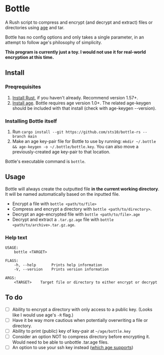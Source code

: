 # Bottle

A Rush script to compress and encrypt (and decrypt and extract) files or directories using [age](https://github.com/FiloSottile/age) and tar. 

Bottle has no config options and only takes a single parameter, in an attempt to follow age's philosophy of simplicity.

**This program is currently just a toy. I would not use it for real-world encryption at this time.**

## Install

### Preqrequisites

1. [Install Rust](https://www.rust-lang.org/tools/install), if you haven't already. Recommend version 1.57+.
2. [Install age](https://github.com/FiloSottile/age#installation). Bottle requires age version 1.0+. The related age-keygen should be included with that install (check with age-keygen --version).

### Installing Bottle itself

1. Run `cargo install --git https://github.com/sts10/bottle-rs --branch main`
2. Make an age key-pair file for Bottle to use by running: `mkdir ~/.bottle && age-keygen -o ~/.bottle/bottle.key`. You can also move a previously-created age key-pair to that location.

Bottle's executable command is `bottle`.

## Usage 

Bottle will always create the outputted file **in the current working directory**. It will be named automatically based on the inputted file.

- Encrypt a file with `bottle <path/to/file>`
- Compress and encrypt a directory with `bottle <path/to/directory>`. 
- Decrypt an age-encrypted file with `bottle <path/to/file>.age`
- Decrypt and extract a `.tar.gz.age` file with `bottle <path/to/archive>.tar.gz.age`.

### Help text

```
USAGE:
    bottle <TARGET>

FLAGS:
    -h, --help       Prints help information
    -V, --version    Prints version information

ARGS:
    <TARGET>    Target file or directory to either encrypt or decrypt
```

## To do

- [ ] Ability to encrypt a directory with only access to a public key. (Looks like I would use age's `-R` flag.)
- [ ] Have it be way more cautious when potentially overwriting a file or directory.
- [ ] Ability to print (public) key of key-pair at `~/age/bottle.key`
- [ ] Consider an option NOT to compress directory before encrypting it. Would need to be able to unbottle .tar.age files.
- [ ] An option to use your ssh key instead ([which age supports](https://github.com/FiloSottile/age#ssh-keys))
